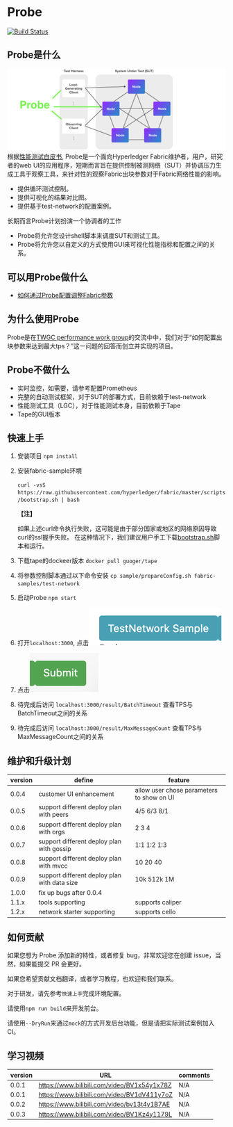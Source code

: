 # Probe
[![Build Status](https://dev.azure.com/yy19902439/yy19902439/_apis/build/status/SamYuan1990.Probe?branchName=main)](https://dev.azure.com/yy19902439/yy19902439/_build/latest?definitionId=8&branchName=main)

## Probe是什么

![Probe](doc/Probe.png)
根据[性能测试白皮书](https://www.hyperledger.org/learn/publications/blockchain-performance-metrics), Probe是一个面向Hyperledger Fabric维护者，用户，研究者的web UI的应用程序，短期而言旨在提供控制被测网络（SUT）并协调压力生成工具于观察工具，来针对性的观察Fabric出块参数对于Fabric网络性能的影响。

- 提供循环测试控制。
- 提供可视化的结果对比图。
- 提供基于test-network的配置案例。

长期而言Probe计划扮演一个协调者的工作

- Probe将允许您设计shell脚本来调度SUT和测试工具。
- Probe将允许您以自定义的方式使用GUI来可视化性能指标和配置之间的关系。

## 可以用Probe做什么
- [如何通过Probe配置调整Fabric参数](doc/HowToConfigFabricParameters_ZH.md)

## 为什么使用Probe
Probe是在[TWGC performance work group](https://github.com/Hyperledger-TWGC/fabric-performance-wiki)的交流中中，我们对于“如何配置出块参数来达到最大tps？”这一问题的回答而创立并实现的项目。

## Probe不做什么
- 实时监控，如需要，请参考配置Prometheus
- 完整的自动测试框架，对于SUT的部署方式，目前依赖于test-network
- 性能测试工具（LGC），对于性能测试本身，目前依赖于Tape
- Tape的GUI版本

## 快速上手
1. 安装项目 `npm install`

1. 安装fabric-sample环境

   `curl -vsS https://raw.githubusercontent.com/hyperledger/fabric/master/scripts/bootstrap.sh | bash`

   **【注】**

   如果上述curl命令执行失败，这可能是由于部分国家或地区的网络原因导致curl的ssl握手失败。
在这种情况下，我们建议用户手工下载[bootstrap.sh](https://raw.githubusercontent.com/hyperledger/fabric/master/scripts/bootstrap.sh)脚本和运行。

1. 下载tape的dockeer版本 `docker pull guoger/tape`

1. 将参数控制脚本通过以下命令安装 `cp sample/prepareConfig.sh fabric-samples/test-network`

1. 启动Probe `npm start`

1. 打开`localhost:3000`, 点击![TestNetworkSample](doc/quick_sample.png)

1. 点击![submit](doc/quicksample2.png)

1. 待完成后访问 `localhost:3000/result/BatchTimeout` 查看TPS与BatchTimeout之间的关系

1. 待完成后访问 `localhost:3000/result/MaxMessageCount` 查看TPS与MaxMessageCount之间的关系

## 维护和升级计划
version | define| feature
---|---|---
0.0.4 | customer UI enhancement | allow user chose parameters to show on UI
0.0.5 | support different deploy plan with peers | 4/5 6/3 8/1
0.0.6 | support different deploy plan with orgs | 2 3 4
0.0.7 | support different deploy plan with gossip | 1:1 1:2 1:3
0.0.8 | support different deploy plan with mvcc | 10 20 40
0.0.9 | support different deploy plan with data size | 10k 512k 1M
1.0.0 | fix up bugs after 0.0.4 | 
1.1.x | tools supporting | supports caliper
1.2.x | network starter supporting | supports cello

## 如何贡献

如果您想为 Probe 添加新的特性，或者修复 bug，非常欢迎您在创建 issue，当然，如果能提交 PR 会更好。

如果您希望贡献文档翻译，或者学习教程，也欢迎和我们联系。

对于研发，请先参考`快速上手`完成环境配置。

请使用`npm run build`来开发前台。

请使用`--DryRun`来通过`mock`的方式开发后台功能，但是请把实际测试案例加入CI。

## 学习视频
version | URL | comments
---|---|---
0.0.1 | https://www.bilibili.com/video/BV1x54y1x78Z | N/A
0.0.1 | https://www.bilibili.com/video/BV1dV411y7oZ | N/A
0.0.2 | https://www.bilibili.com/video/bv13t4y1B7AE | N/A
0.0.3 | https://www.bilibili.com/video/BV1Kz4y1179L | N/A
